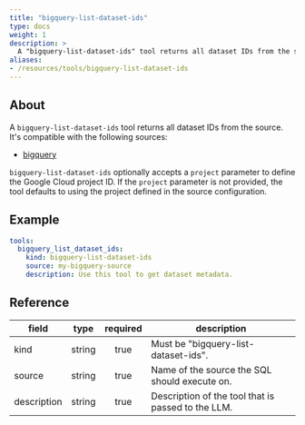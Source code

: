 ```yaml
---
title: "bigquery-list-dataset-ids"
type: docs
weight: 1
description: > 
  A "bigquery-list-dataset-ids" tool returns all dataset IDs from the source.
aliases:
- /resources/tools/bigquery-list-dataset-ids
---
```


## About

A `bigquery-list-dataset-ids` tool returns all dataset IDs from the source.
It's compatible with the following sources:

- [bigquery](../sources/bigquery.md)

`bigquery-list-dataset-ids` optionally accepts a `project` parameter to define 
the Google Cloud project ID. If the `project` parameter is not provided, the 
tool defaults to using the project defined in the source configuration.

## Example

```yaml
tools:
  bigquery_list_dataset_ids:
    kind: bigquery-list-dataset-ids
    source: my-bigquery-source
    description: Use this tool to get dataset metadata.
```

## Reference

| **field**   |                  **type**                  | **required** | **description**                                                                                  |
|-------------|:------------------------------------------:|:------------:|--------------------------------------------------------------------------------------------------|
| kind        |                   string                   |     true     | Must be "bigquery-list-dataset-ids".                                                             |
| source      |                   string                   |     true     | Name of the source the SQL should execute on.                                                    |
| description |                   string                   |     true     | Description of the tool that is passed to the LLM.                                               |
